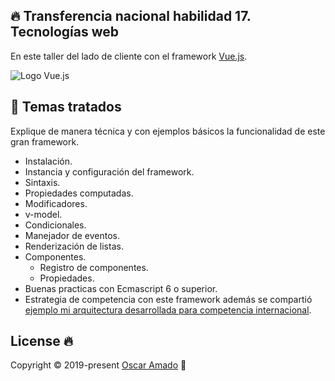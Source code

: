 ## 🔥 Transferencia nacional habilidad 17. Tecnologías web
En este taller del lado de cliente con el framework [Vue.js]( https://vuejs.org/).

![Logo Vue.js](https://cdn.iconscout.com/icon/free/png-256/vue-282497.png)

## 📐 Temas tratados

Explique de manera técnica y con ejemplos básicos la funcionalidad de este gran framework.

* Instalación.
* Instancia y configuración del framework.
* Sintaxis.
* Propiedades computadas.
* Modificadores.
* v-model.
* Condicionales.
* Manejador de eventos.
* Renderización de listas.
* Componentes.
    * Registro de componentes.
    * Propiedades.
* Buenas practicas con Ecmascript 6 o superior.
* Estrategia de competencia con este framework además se compartió [ejemplo mi arquitectura desarrollada para competencia internacional](https://github.com/ofaaoficial/vue-arquitecture-example).

## License 🔥
Copyright © 2019-present [Oscar Amado](https://github.com/ofaaoficial) 🧔
